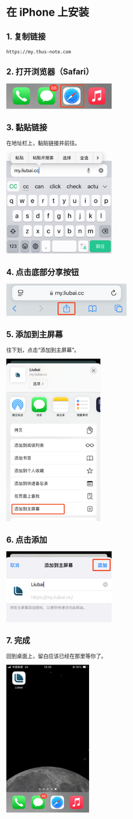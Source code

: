 # 在 iPhone 上安装

## 1. 复制链接

`https://my.thus-note.com`

<CopyButton />

## 2. 打开浏览器（Safari）

<img src="./assets-iphone/1.png" width="280" />

## 3. 黏贴链接

在地址栏上，黏贴链接并前往。

<img src="./assets-iphone/2.jpeg" width="280" />

## 4. 点击底部分享按钮

<img src="./assets-iphone/3.png" width="320" />

## 5. 添加到主屏幕

往下划，点击“添加到主屏幕”。

<img src="./assets-iphone/4.png" width="250" />

## 6. 点击添加

<img src="./assets-iphone/5.png" width="280" />

## 7. 完成

回到桌面上，留白应该已经在那里等你了。

<img src="./assets-iphone/6.png" width="220" />
